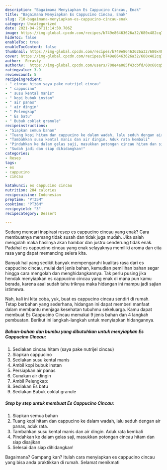 ```yaml
---
description: "Bagaimana Menyiapkan Es Cappucino Cincau, Enak"
title: "Bagaimana Menyiapkan Es Cappucino Cincau, Enak"
slug: 710-bagaimana-menyiapkan-es-cappucino-cincau-enak
category: Uncategorized
date: 2021-04-26T11:14:50.706Z
image: https://img-global.cpcdn.com/recipes/b749e86463626a32/680x482cq70/es-cappucino-cincau-foto-resep-utama.jpg
hideToc: false
enableToc: true
enableTocContent: false
thumbnail: https://img-global.cpcdn.com/recipes/b749e86463626a32/680x482cq70/es-cappucino-cincau-foto-resep-utama.jpg
cover: https://img-global.cpcdn.com/recipes/b749e86463626a32/680x482cq70/es-cappucino-cincau-foto-resep-utama.jpg
author:  Ferasty
authorAv:  https://img-global.cpcdn.com/users/708e4a085f43cbfd/60x60cq50/avatar.jpg
ratingvalue: 3.9
reviewcount: 5
recipeingredient:
- " cincau hitam saya pake nutrijel cincau"
- " cappucino"
- " susu kental manis"
- " kopi bubuk instan"
- " air panas"
- " air dingin"
- " Pelengkap"
- " Es batu"
- " Bubuk coklat granule"
recipeinstructions:
- "Siapkan semua bahan"
- "Tuang kopi hitam dan cappucino ke dalam wadah, lalu seduh dengan air panas, aduk rata."
- "Tambahkan susu kental manis dan air dingin. Aduk rata kembali"
- "Pindahkan ke dalam gelas saji, masukkan potongan cincau hitam dan siap disajikan"
- "Sudah jadi dan siap dihidangkan!"
categories:
- Resep
tags:
- es
- cappucino
- cincau

katakunci: es cappucino cincau 
nutrition: 284 calories
recipecuisine: Indonesian
preptime: "PT35M"
cooktime: "PT36M"
recipeyield: "3"
recipecategory: Dessert

---
```



Sedang mencari inspirasi resep es cappucino cincau yang enak? Cara membuatnya memang tidak susah dan tidak juga mudah. Jika salah mengolah maka hasilnya akan hambar dan justru cenderung tidak enak. Padahal es cappucino cincau yang enak selayaknya memiliki aroma dan cita rasa yang dapat memancing selera kita.




Banyak hal yang sedikit banyak mempengaruhi kualitas rasa dari es cappucino cincau, mulai dari jenis bahan, kemudian pemilihan bahan segar hingga cara mengolah dan menghidangkannya. Tak perlu pusing jika hendak menyiapkan es cappucino cincau yang enak di mana pun kamu berada, karena asal sudah tahu triknya maka hidangan ini mampu jadi sajian istimewa.


Nah, kali ini kita coba, yuk, buat es cappucino cincau sendiri di rumah. Tetap berbahan yang sederhana, hidangan ini dapat memberi manfaat dalam membantu menjaga kesehatan tubuhmu sekeluarga. Kamu dapat membuat Es Cappucino Cincau memakai 9 jenis bahan dan 4 langkah pembuatan. Berikut ini langkah-langkah untuk menyiapkan hidangannya.

<!--inarticleads1-->

##### Bahan-bahan dan bumbu yang dibutuhkan untuk menyiapkan Es Cappucino Cincau:

1. Sediakan  cincau hitam (saya pake nutrijel cincau)
1. Siapkan  cappucino
1. Sediakan  susu kental manis
1. Ambil  kopi bubuk instan
1. Persiapkan  air panas
1. Gunakan  air dingin
1. Ambil  Pelengkap:
1. Sediakan  Es batu
1. Sediakan  Bubuk coklat granule




<!--inarticleads2-->

##### Step by step untuk membuat Es Cappucino Cincau:

1. Siapkan semua bahan
1. Tuang kopi hitam dan cappucino ke dalam wadah, lalu seduh dengan air panas, aduk rata.
1. Tambahkan susu kental manis dan air dingin. Aduk rata kembali
1. Pindahkan ke dalam gelas saji, masukkan potongan cincau hitam dan siap disajikan
1. Selesai dan siap dihidangkan!



Bagaimana? Gampang kan? Itulah cara menyiapkan es cappucino cincau yang bisa anda praktikkan di rumah. Selamat menikmati
